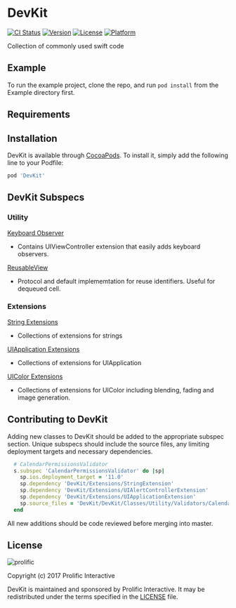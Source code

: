 # DevKit

[![CI Status](https://img.shields.io/travis/jgsamudio/DevKit.svg?style=flat)](https://travis-ci.org/jgsamudio/DevKit)
[![Version](https://img.shields.io/cocoapods/v/DevKit.svg?style=flat)](https://cocoapods.org/pods/DevKit)
[![License](https://img.shields.io/cocoapods/l/DevKit.svg?style=flat)](https://cocoapods.org/pods/DevKit)
[![Platform](https://img.shields.io/cocoapods/p/DevKit.svg?style=flat)](https://cocoapods.org/pods/DevKit)

Collection of commonly used swift code

## Example

To run the example project, clone the repo, and run `pod install` from the Example directory first.

## Requirements

## Installation

DevKit is available through [CocoaPods](https://cocoapods.org). To install
it, simply add the following line to your Podfile:

```ruby
pod 'DevKit'
```

## DevKit Subspecs

### Utility

[Keyboard Observer](https://github.com/prolificinteractive/DevKit/blob/master/Documentation/Utility/KeyboardObserver.md)

* Contains UIViewController extension that easily adds keyboard observers.

[ReusableView](https://github.com/prolificinteractive/DevKit/blob/master/Documentation/Utility/ReusableView.md)

* Protocol and default implememtation for reuse identifiers. Useful for dequeued cell.

### Extensions

[String Extensions](https://github.com/prolificinteractive/DevKit/blob/master/Documentation/Extensions/StringExtension.md)

* Collections of extensions for strings

[UIApplication Extensions](https://github.com/prolificinteractive/DevKit/blob/master/Documentation/Extensions/UIApplicationExtension.md)

* Collections of extensions for UIApplication

[UIColor Extensions](https://github.com/prolificinteractive/DevKit/blob/master/Documentation/Extensions/UIColorExtension.md)

* Collections of extensions for UIColor including blending, fading and image generation.

## Contributing to DevKit

Adding new classes to DevKit should be added to the appropriate subspec section. Unique subspecs should include the source files, any limiting deployment targets and necessary dependencies. 

```ruby
  # CalendarPermissionsValidator
  s.subspec 'CalendarPermissionsValidator' do |sp|
    sp.ios.deployment_target = '11.0'
    sp.dependency 'DevKit/Extensions/StringExtension'
    sp.dependency 'DevKit/Extensions/UIAlertControllerExtension'
    sp.dependency 'DevKit/Extensions/UIApplicationExtension'
    sp.source_files = 'DevKit/DevKit/Classes/Utility/Validators/CalendarPermissionsValidator/*'
  end
```

All new additions should be code reviewed before merging into master.

## License

![prolific](https://s3.amazonaws.com/prolificsitestaging/logos/Prolific_Logo_Full_Color.png)

Copyright (c) 2017 Prolific Interactive

DevKit is maintained and sponsored by Prolific Interactive. It may be redistributed under the terms specified in the [LICENSE] file.

[LICENSE]: ./LICENSE
